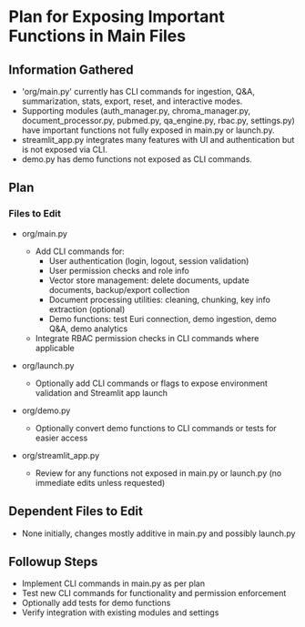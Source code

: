 # Plan for Exposing Important Functions in Main Files

## Information Gathered
- 'org/main.py' currently has CLI commands for ingestion, Q&A, summarization, stats, export, reset, and interactive modes.
- Supporting modules (auth_manager.py, chroma_manager.py, document_processor.py, pubmed.py, qa_engine.py, rbac.py, settings.py) have important functions not fully exposed in main.py or launch.py.
- streamlit_app.py integrates many features with UI and authentication but is not exposed via CLI.
- demo.py has demo functions not exposed as CLI commands.

## Plan

### Files to Edit

- org/main.py
  - Add CLI commands for:
    - User authentication (login, logout, session validation)
    - User permission checks and role info
    - Vector store management: delete documents, update documents, backup/export collection
    - Document processing utilities: cleaning, chunking, key info extraction (optional)
    - Demo functions: test Euri connection, demo ingestion, demo Q&A, demo analytics
  - Integrate RBAC permission checks in CLI commands where applicable

- org/launch.py
  - Optionally add CLI commands or flags to expose environment validation and Streamlit app launch

- org/demo.py
  - Optionally convert demo functions to CLI commands or tests for easier access

- org/streamlit_app.py
  - Review for any functions not exposed in main.py or launch.py (no immediate edits unless requested)

## Dependent Files to Edit
- None initially, changes mostly additive in main.py and possibly launch.py

## Followup Steps
- Implement CLI commands in main.py as per plan
- Test new CLI commands for functionality and permission enforcement
- Optionally add tests for demo functions
- Verify integration with existing modules and settings
